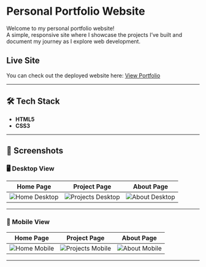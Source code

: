 #  Personal Portfolio Website

Welcome to my personal portfolio website!  
A simple, responsive site where I showcase the projects I’ve built and document my journey as I explore web development.

##  Live Site
You can check out the deployed website here: [View Portfolio](https://bright-froyo-24bb95.netlify.app/)

---

## 🛠️ Tech Stack
- **HTML5**
- **CSS3**

---

## 📸 Screenshots

### 🖥️ Desktop View
| Home Page | Project Page | About Page |
|-----------|--------------|------------|
| ![Home Desktop](assets/desktop/home-desktop.png) | ![Projects Desktop](assets/desktop/projects-desktop.png) | ![About Desktop](assets/desktop/about-desktop.png) |

---

### 📱 Mobile View
| Home Page | Project Page | About Page |
|-----------|--------------|------------|
| ![Home Mobile](assets/mobile/home-mobile.png) | ![Projects Mobile](assets/mobile/projects-mobile.png) | ![About Mobile](assets/mobile/about-mobile.png) |

---
